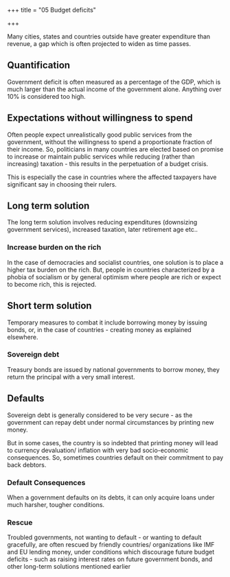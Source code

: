 +++
title = "05 Budget deficits"

+++

Many cities, states and countries outside have greater expenditure than revenue, a gap which is often projected to widen as time passes.

## Quantification

Government deficit is often measured as a percentage of the GDP, which is much larger than the actual income of the government alone. Anything over 10% is considered too high.

## Expectations without willingness to spend

Often people expect unrealistically good public services from the government, without the willingness to spend a proportionate fraction of their income. So, politicians in many countries are elected based on promise to increase or maintain public services while reducing (rather than increasing) taxation - this results in the perpetuation of a budget crisis.

This is especially the case in countries where the affected taxpayers have significant say in choosing their rulers.

## Long term solution

The long term solution involves reducing expenditures (downsizing government services), increased taxation, later retirement age etc..

### Increase burden on the rich

In the case of democracies and socialist countries, one solution is to place a higher tax burden on the rich. But, people in countries characterized by a phobia of socialism or by general optimism where people are rich or expect to become rich, this is rejected.

## Short term solution

Temporary measures to combat it include borrowing money by issuing bonds, or, in the case of countries - creating money as explained elsewhere.

### Sovereign debt

Treasury bonds are issued by national governments to borrow money, they return the principal with a very small interest.

## Defaults

Sovereign debt is generally considered to be very secure - as the government can repay debt under normal circumstances by printing new money.

But in some cases, the country is so indebted that printing money will lead to currency devaluation/ inflation with very bad socio-economic consequences. So, sometimes countries default on their commitment to pay back debtors.

### Default Consequences

When a government defaults on its debts, it can only acquire loans under much harsher, tougher conditions.

### Rescue

Troubled governments, not wanting to default - or wanting to default gracefully, are often rescued by friendly countries/ organizations like IMF and EU lending money, under conditions which discourage future budget deficits - such as raising interest rates on future government bonds, and other long-term solutions mentioned earlier
